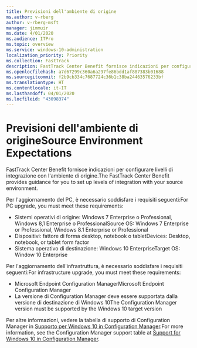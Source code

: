 ```yaml
---
title: Previsioni dell'ambiente di origine
ms.author: v-rberg
author: v-rberg-msft
manager: jimmuir
ms.date: 4/01/2020
ms.audience: ITPro
ms.topic: overview
ms.service: windows-10-administration
localization_priority: Priority
ms.collection: FastTrack
description: FastTrack Center Benefit fornisce indicazioni per configurare livelli di integrazione con l'ambiente di origine per la distribuzione di Windows 10.
ms.openlocfilehash: a7d67299c360a6a297fe86bdd1af887383b01688
ms.sourcegitcommit: f2b9cb334c7687724c36b1c38ba24463576233bf
ms.translationtype: HT
ms.contentlocale: it-IT
ms.lasthandoff: 04/01/2020
ms.locfileid: "43098374"
---
```

# <a name="source-environment-expectations"></a><span data-ttu-id="05829-103">Previsioni dell'ambiente di origine</span><span class="sxs-lookup"><span data-stu-id="05829-103">Source Environment Expectations</span></span>

<span data-ttu-id="05829-104">FastTrack Center Benefit fornisce indicazioni per configurare livelli di integrazione con l'ambiente di origine.</span><span class="sxs-lookup"><span data-stu-id="05829-104">The FastTrack Center Benefit provides guidance for you to set up levels of integration with your source environment.</span></span>
  
<span data-ttu-id="05829-105">Per l'aggiornamento del PC, è necessario soddisfare i requisiti seguenti:</span><span class="sxs-lookup"><span data-stu-id="05829-105">For PC upgrade, you must meet these requirements:</span></span>

- <span data-ttu-id="05829-106">Sistemi operativi di origine: Windows 7 Enterprise o Professional, Windows 8,1 Enterprise o Professional</span><span class="sxs-lookup"><span data-stu-id="05829-106">Source OS: Windows 7 Enterprise or Professional, Windows 8.1 Enterprise or Professional</span></span>
- <span data-ttu-id="05829-107">Dispositivi: fattore di forma desktop, notebook o tablet</span><span class="sxs-lookup"><span data-stu-id="05829-107">Devices: Desktop, notebook, or tablet form factor</span></span>
- <span data-ttu-id="05829-108">Sistema operativo di destinazione: Windows 10 Enterprise</span><span class="sxs-lookup"><span data-stu-id="05829-108">Target OS: Window 10 Enterprise</span></span>

<span data-ttu-id="05829-109">Per l'aggiornamento dell'infrastruttura, è necessario soddisfare i requisiti seguenti:</span><span class="sxs-lookup"><span data-stu-id="05829-109">For infrastructure upgrade, you must meet these requirements:</span></span>   

- <span data-ttu-id="05829-110">Microsoft Endpoint Configuration Manager</span><span class="sxs-lookup"><span data-stu-id="05829-110">Microsoft Endpoint Configuration Manager</span></span>  
- <span data-ttu-id="05829-111">La versione di Configuration Manager deve essere supportata dalla versione di destinazione di Windows 10</span><span class="sxs-lookup"><span data-stu-id="05829-111">The Configuration Manager version must be supported by the Windows 10 target version</span></span>

<span data-ttu-id="05829-112">Per altre informazioni, vedere la tabella di supporto di Configuration Manager in [Supporto per Windows 10 in Configuration Manager](https://docs.microsoft.com/sccm/core/plan-design/configs/support-for-windows-10).</span><span class="sxs-lookup"><span data-stu-id="05829-112">For more information, see the Configuration Manager support table at [Support for Windows 10 in Configuration Manager](https://docs.microsoft.com/sccm/core/plan-design/configs/support-for-windows-10).</span></span>
  